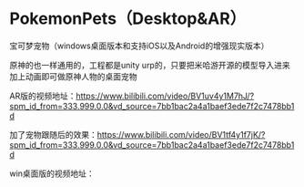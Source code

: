 # PokemonPets（Desktop&AR）
宝可梦宠物（windows桌面版本和支持iOS以及Android的增强现实版本）

原神的也一样通用的，工程都是unity urp的，只要把米哈游开源的模型导入进来加上动画即可做原神人物的桌面宠物

AR版的视频地址：https://www.bilibili.com/video/BV1uv4y1M7hJ/?spm_id_from=333.999.0.0&vd_source=7bb1bac2a4a1baef3ede7f2c7478bb1d

加了宠物跟随后的效果：https://www.bilibili.com/video/BV1tf4y1f7jK/?spm_id_from=333.999.0.0&vd_source=7bb1bac2a4a1baef3ede7f2c7478bb1d

win桌面版的视频地址：

